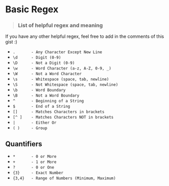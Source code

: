 
# Basic Regex 

>### List of helpful regex and meaning

If you have any other helpful regex, feel free to add in the comments of this gist :)

- `.       - Any Character Except New Line`
- `\d      - Digit (0-9)`
- `\D      - Not a Digit (0-9)`
- `\w      - Word Character (a-z, A-Z, 0-9, _)`
- `\W      - Not a Word Character`
- `\s      - Whitespace (space, tab, newline)`
- `\S      - Not Whitespace (space, tab, newline)`
- `\b      - Word Boundary`
- `\B      - Not a Word Boundary`
- `^       - Beginning of a String`
- `$       - End of a String`
- `[]      - Matches Characters in brackets`
- `[^ ]    - Matches Characters NOT in brackets`
- `|       - Either Or`
- `( )     - Group`

## Quantifiers

- `*       - 0 or More`
- `+       - 1 or More`
- `?       - 0 or One`
- `{3}     - Exact Number`
- `{3,4}   - Range of Numbers (Minimum, Maximum)`